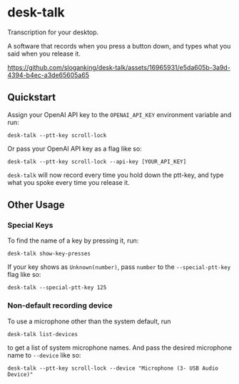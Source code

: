 # desk-talk
 
Transcription for your desktop.

A software that records when you press a button down, and types what you said when you release it.


https://github.com/sloganking/desk-talk/assets/16965931/e5da605b-3a9d-4394-b4ec-a3de65605a65


## Quickstart

Assign your OpenAI API key to the `OPENAI_API_KEY` environment variable and run:

```
desk-talk --ptt-key scroll-lock
```

Or pass your OpenAI API key as a flag like so:

```
desk-talk --ptt-key scroll-lock --api-key [YOUR_API_KEY]
```

`desk-talk` will now record every time you hold down the ptt-key, and type what you spoke every time you release it.

## Other Usage

### Special Keys

To find the name of a key by pressing it, run:

```
desk-talk show-key-presses
```

If your key shows as `Unknown(number)`, pass `number` to the `--special-ptt-key` flag like so:

```
desk-talk --special-ptt-key 125
```

### Non-default recording device

To use a microphone other than the system default, run 


```
desk-talk list-devices    
```

to get a list of system microphone names. And pass the desired microphone name to ``--device`` like so:


```
desk-talk --ptt-key scroll-lock --device "Microphone (3- USB Audio Device)"
```


